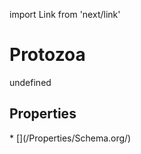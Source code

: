 import Link from 'next/link'
# Protozoa

undefined

## Properties

<Grid>
* [](/Properties/Schema.org/)

</Grid>

